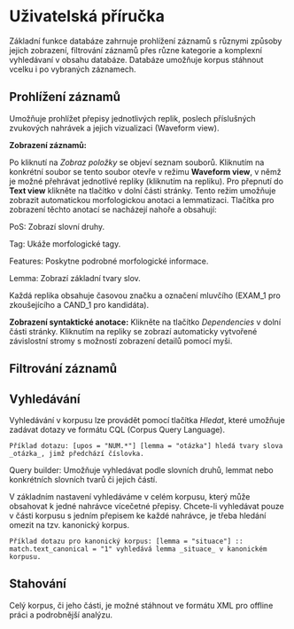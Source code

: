 # Uživatelská příručka

Základní funkce databáze zahrnuje prohlížení záznamů s různymi způsoby jejich zobrazení, filtrování záznamů přes různe kategorie a komplexní vyhledávaní v obsahu databáze.
Databáze umožňuje korpus stáhnout vcelku i po vybraných záznamech.

## Prohlížení záznamů
Umožňuje prohlížet přepisy jednotlivých replik, poslech příslušných zvukových nahrávek a jejich vizualizaci (Waveform view).

**Zobrazení záznamů:** 

Po kliknutí na _Zobraz položky_ se objeví seznam souborů. Kliknutím na konkrétní soubor se tento soubor otevře v režimu **Waveform view**, v němž je možné přehrávat jednotlivé repliky (kliknutím na repliku). Pro přepnutí do **Text view** klikněte na tlačítko v dolní části stránky. Tento režim umožňuje zobrazit automatickou morfologickou anotaci a lemmatizaci. Tlačítka pro zobrazení těchto anotací se nacházejí nahoře a obsahují:

PoS: Zobrazí slovní druhy.
    
Tag: Ukáže morfologické tagy.
    
Features: Poskytne podrobné morfologické informace.
    
Lemma: Zobrazí základní tvary slov.

Každá replika obsahuje časovou značku a označení mluvčího (EXAM_1 pro zkoušejícího a CAND_1 pro kandidáta).

**Zobrazení syntaktické anotace:** Klikněte na tlačítko _Dependencies_ v dolní části stránky. Kliknutím na repliky se zobrazí automaticky vytvořené závislostní stromy s možností zobrazení detailů pomocí myši.

## Filtrování záznamů


## Vyhledávání
Vyhledávání v korpusu lze provádět pomocí tlačítka _Hledat_, které umožňuje zadávat dotazy ve formátu CQL (Corpus Query Language).

    Příklad dotazu: [upos = "NUM.*"] [lemma = "otázka"] hledá tvary slova _otázka_, jimž předchází číslovka.
    
Query builder: Umožňuje vyhledávat podle slovních druhů, lemmat nebo konkrétních slovních tvarů či jejich částí.

V základním nastavení vyhledáváme v celém korpusu, který může obsahovat k jedné nahrávce vícečetné přepisy. Chcete-li vyhledávat pouze v části korpusu s jedním přepisem ke každé nahrávce, je třeba hledání omezit na tzv. kanonický korpus. 

    Příklad dotazu pro kanonický korpus: [lemma = "situace"] :: match.text_canonical = "1" vyhledává lemma _situace_ v kanonickém korpusu.


## Stahování
Celý korpus, či jeho části, je možné stáhnout ve formátu XML pro offline práci a podrobnější analýzu.

